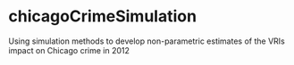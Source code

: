 # chicagoCrimeSimulation
Using simulation methods to develop non-parametric estimates of the VRIs impact on Chicago crime in 2012
